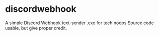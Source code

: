 # discordwebhook
A simple Discord Webhook text-sender
.exe for tech noobs
Source code usable, but give proper credit.
